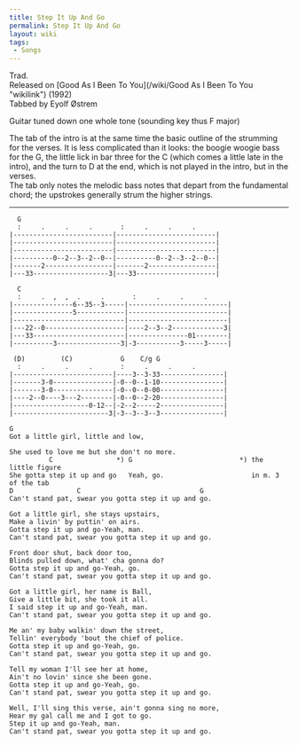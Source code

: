 ```yaml
---
title: Step It Up And Go
permalink: Step It Up And Go
layout: wiki
tags:
 - Songs
---
```


Trad.  
Released on [Good As I Been To You](/wiki/Good As I Been To You "wikilink")
(1992)  
Tabbed by Eyolf Østrem

Guitar tuned down one whole tone (sounding key thus F major)

The tab of the intro is at the same time the basic outline of the
strumming for the verses. It is less complicated than it looks: the
boogie woogie bass for the G, the little lick in bar three for the C
(which comes a little late in the intro), and the turn to D at the end,
which is not played in the intro, but in the verses.  
The tab only notes the melodic bass notes that depart from the
fundamental chord; the upstrokes generally strum the higher strings.

* * * * *

      G
      :     .     .     .       :     .     .     .
    |-------------------------|-------------------------|
    |-------------------------|-------------------------|
    |-------------------------|-------------------------|
    |----------0--2--3--2--0--|----------0--2--3--2--0--|
    |-------2-----------------|-------2-----------------|
    |---33-------------------3|---33--------------------|

      C
      :     .  ,  ,  .     .       :     .     .     .
    |---------------6--35--3-----|-------------------------|
    |---------------5------------|-------------------------|
    |----------------------------|-------------------------|
    |---22--0--------------------|----2--3--2-------------3|
    |---33-----------------------|---------------01--------|
    |----------3----------------3|-3-----------3-----3-----|

     (D)         (C)            G    C/g G
      :     .     .     .       :     .     .     .
    |-------------------------|----3--3-33----------------|
    |-------3-0---------------|-0--0--1-10----------------|
    |-------3-0---------------|-0--0--0-00----------------|
    |----2--0----3---2--------|-0--0--2-20----------------|
    |-------------------0-12--|-2--2-----2----------------|
    |------------------------3|-3--3--3--3----------------|

    G
    Got a little girl, little and low,

    She used to love me but she don't no more.
              C                *) G                           *) the little figure
    She gotta step it up and go   Yeah, go.                      in m. 3 of the tab
    D                C                              G
    Can't stand pat, swear you gotta step it up and go.

    Got a little girl, she stays upstairs,
    Make a livin' by puttin' on airs.
    Gotta step it up and go-Yeah, man.
    Can't stand pat, swear you gotta step it up and go.

    Front door shut, back door too,
    Blinds pulled down, what' cha gonna do?
    Gotta step it up and go-Yeah, go.
    Can't stand pat, swear you gotta step it up and go.

    Got a little girl, her name is Ball,
    Give a little bit, she took it all.
    I said step it up and go-Yeah, man.
    Can't stand pat, swear you gotta step it up and go.

    Me an' my baby walkin' down the street,
    Tellin' everybody 'bout the chief of police.
    Gotta step it up and go-Yeah, go.
    Can't stand pat, swear you gotta step it up and go.

    Tell my woman I'll see her at home,
    Ain't no lovin' since she been gone.
    Gotta step it up and go-Yeah, go.
    Can't stand pat, swear you gotta step it up and go.

    Well, I'll sing this verse, ain't gonna sing no more,
    Hear my gal call me and I got to go.
    Step it up and go-Yeah, man.
    Can't stand pat, swear you gotta step it up and go.
